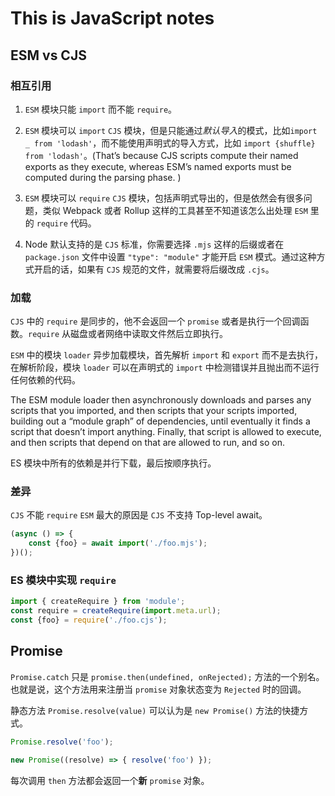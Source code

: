 # This is JavaScript notes
## ESM vs CJS
### 相互引用
1. `ESM` 模块只能 `import` 而不能 `require`。

2. `ESM` 模块可以 `import` `CJS` 模块，但是只能通过*默认导入*的模式，比如`import _ from 'lodash'`，而不能使用声明式的导入方式，比如 `import {shuffle} from 'lodash'`。(That’s because CJS scripts compute their named exports as they execute, whereas ESM’s named exports must be computed during the parsing phase.
)

3. `ESM` 模块可以 `require` `CJS` 模块，包括声明式导出的，但是依然会有很多问题，类似 Webpack 或者 Rollup 这样的工具甚至不知道该怎么出处理 `ESM` 里的 `require` 代码。

4. Node 默认支持的是 `CJS` 标准，你需要选择 `.mjs` 这样的后缀或者在 `package.json` 文件中设置 `"type": "module"` 才能开启 `ESM` 模式。通过这种方式开启的话，如果有 `CJS` 规范的文件，就需要将后缀改成 `.cjs`。

### 加载
`CJS` 中的 `require` 是同步的，他不会返回一个 `promise` 或者是执行一个回调函数。`require` 从磁盘或者网络中读取文件然后立即执行。

`ESM` 中的模块 `loader` 异步加载模块，首先解析 `import` 和 `export` 而不是去执行，在解析阶段，模块 `loader` 可以在声明式的 `import` 中检测错误并且抛出而不运行任何依赖的代码。

The ESM module loader then asynchronously downloads and parses any scripts that you imported, and then scripts that your scripts imported, building out a “module graph” of dependencies, until eventually it finds a script that doesn’t import anything. Finally, that script is allowed to execute, and then scripts that depend on that are allowed to run, and so on.

ES 模块中所有的依赖是并行下载，最后按顺序执行。

### 差异
`CJS` 不能 `require` `ESM` 最大的原因是 `CJS` 不支持 Top-level await。


```javascript
(async () => {
    const {foo} = await import('./foo.mjs');
})();
```

### ES 模块中实现 `require`
```javascript
import { createRequire } from 'module'; 
const require = createRequire(import.meta.url);  
const {foo} = require('./foo.cjs');
```

## Promise
`Promise.catch` 只是 `promise.then(undefined, onRejected);` 方法的一个别名。也就是说，这个方法用来注册当 `promise` 对象状态变为 `Rejected` 时的回调。

静态方法 `Promise.resolve(value)` 可以认为是 `new Promise()` 方法的快捷方式。
```javascript
Promise.resolve('foo');

new Promise((resolve) => { resolve('foo') });
```


每次调用 `then` 方法都会返回一个**新** `promise` 对象。